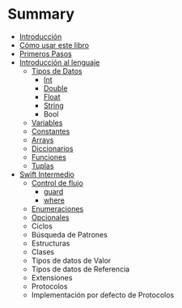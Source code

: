 # Summary

* [Introducción](README.md)
* [Cómo usar este libro](como_usar_este_libro.md)
* [Primeros Pasos](primeros_pasos.md)
* [Introducción al lenguaje](introduccion_al_lenguaje/index.md)
   * [Tipos de Datos](introduccion_al_lenguaje/tipos_de_datos/index.md)
       * [Int](introduccion_al_lenguaje/tipos_de_datos/int.md)
       * [Double](introduccion_al_lenguaje/tipos_de_datos/double.md)
       * [Float](introduccion_al_lenguaje/tipos_de_datos/float.md)
       * [String](introduccion_al_lenguaje/tipos_de_datos/string.md)
       * Bool
   * [Variables](introduccion_al_lenguaje/variables.md)
   * [Constantes](introduccion_al_lenguaje/constantes.md)
   * [Arrays](introduccion_al_lenguaje/arrays.md)
   * [Diccionarios](introduccion_al_lenguaje/diccionarios.md)
   * [Funciones](introduccion_al_lenguaje/funciones.md)
   * [Tuplas](introduccion_al_lenguaje/tuplas.md)
* [Swift Intermedio](swift_intermedio.md)
   * [Control de flujo](control_de_flujo.md)
       * [guard](guard.md)
       * [where](where.md)
   * [Enumeraciones](enumeraciones.md)
   * [Opcionales](opcionales.md)
   * Ciclos
   * Búsqueda de Patrones
   * Estructuras
   * Clases
   * Tipos de datos de Valor
   * Tipos de datos de Referencia
   * Extensiones
   * Protocolos
   * Implementación por defecto de Protocolos

